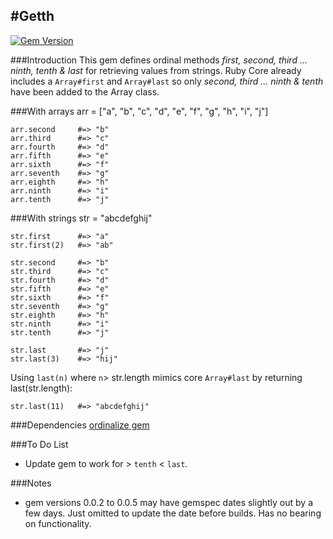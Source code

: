 #Getth
----
[![Gem Version](https://badge.fury.io/rb/getth.svg)](https://badge.fury.io/rb/getth)

###Introduction
This gem defines ordinal methods _first, second, third ... ninth, tenth & last_ for retrieving values from strings. Ruby Core already includes a `Array#first` and `Array#last` so only _second, third ... ninth & tenth_ have been added to the Array class.

###With arrays
    arr = ["a", "b", "c", "d", "e", "f", "g", "h", "i", "j"]
    
    arr.second     #=> "b"
    arr.third      #=> "c"
    arr.fourth     #=> "d"
    arr.fifth      #=> "e"
    arr.sixth      #=> "f"
    arr.seventh    #=> "g"
    arr.eighth     #=> "h"
    arr.ninth      #=> "i"
    arr.tenth      #=> "j"

###With strings
    str = "abcdefghij"
    
    str.first      #=> "a"
    str.first(2)   #=> "ab"
    
    str.second     #=> "b"
    str.third      #=> "c"
    str.fourth     #=> "d"
    str.fifth      #=> "e"
    str.sixth      #=> "f"
    str.seventh    #=> "g"
    str.eighth     #=> "h"
    str.ninth      #=> "i"
    str.tenth      #=> "j"
    
    str.last       #=> "j"
    str.last(3)    #=> "hij"
    
Using `last(n)` where `n`> str.length mimics core `Array#last` by returning last(str.length):
    
    str.last(11)   #=> "abcdefghij"

###Dependencies
[ordinalize gem](https://rubygems.org/gems/ordinalize)

###To Do List

* Update gem to work for > `tenth` < `last`.

###Notes

* gem versions 0.0.2 to 0.0.5 may have gemspec dates slightly out by a few days. Just omitted to update the date before builds. Has no bearing on functionality.